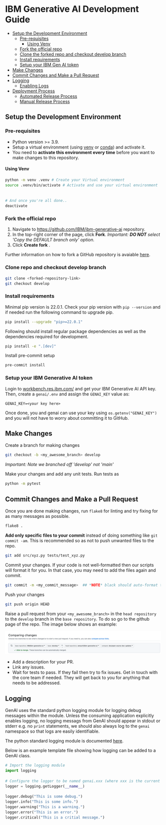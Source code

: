 
# IBM Generative AI Development Guide

<!-- vscode-markdown-toc -->
* [Setup the Development Environment](#SetuptheDevelopmentEnvironment)
	* [Pre-requisites](#Pre-requisites)
		* [Using Venv](#UsingVenv)
	* [Fork the official repo](#fork-the-official-repo)
    * [Clone the forked repo and checkout develop branch](#clone-repo-and-checkout-develop-branch)
	* [Install requirements](#Installrequirements)
	* [Setup your IBM Gen AI token](#SetupyourGenAItoken)
* [Make Changes](#MakeChanges)
* [Commit Changes and Make a Pull Request](#CommitChangesandMakeaPullRequest)
* [Logging](#Logging)
	* [Enabling Logs](#EnablingLogs)
* [Deployment Process](#DeploymentProcess)
	* [Automated Release Process](#AutomatedReleaseProcess)
	* [Manual Release Process](#ManualProcess)


<!-- vscode-markdown-toc-config
	numbering=false
	autoSave=true
	/vscode-markdown-toc-config -->
<!-- /vscode-markdown-toc -->

## <a name='SetuptheDevelopmentEnvironment'></a>Setup the Development Environment

### <a name='Pre-requisites'></a>Pre-requisites

- Python version >= 3.9.
- Setup a virtual environment (using [venv](https://docs.python.org/3/library/venv.html) or [conda](https://docs.conda.io/projects/conda/en/latest/user-guide/tasks/manage-environments.html)) and activate it.
- You need to **activate this environment every time** before you want to make changes to this repository.

#### <a name='UsingVenv'></a>Using Venv
```bash
python -m venv .venv # Create your Virtual environment
source .venv/bin/activate # Activate and use your virtual environment


# And once you're all done..
deactivate
```
### <a name='Forkrepo'></a>Fork the official repo

1. Navigate to https://github.com/IBM/ibm-generative-ai repository.
2. In the top-right corner of the page, click **Fork**.
   *Important: **DO NOT** select 'Copy the DEFAULT branch only' option.*
3. Click **Create fork** .

Further information on how to fork a GitHub repository is avaiable [here](https://docs.github.com/en/get-started/quickstart/fork-a-repo).

### <a name='Clonerepoandcheckoutdevbranch'></a>Clone repo and checkout develop branch

```bash
git clone <forked-repository-link>
git checkout develop
```

### <a name='Installrequirements'></a>Install requirements

Minimal pip version is 22.0.1. Check your pip version with `pip --version` and if needed run the following command to upgrade pip.
```bash
pip install --upgrade "pip>=22.0.1"
```
Following should install regular package dependencies as well as the dependencies required for development.
```bash
pip install -e ".[dev]"
```
Install pre-commit setup
```bash
pre-commit install
```

### <a name='SetupyourIBMGenAItoken'></a>Setup your IBM Generative AI token
Login to [workbench.res.ibm.com/](https://workbench.res.ibm.com/) and get your IBM Generative AI API key. Then, create a `genai/.env` and assign the `GENAI_KEY` value as:
```
GENAI_KEY=<your key here>
```

Once done, you and genai can use your key using `os.getenv("GENAI_KEY")` and you will not
have to worry about committing it to GitHub.

## <a name='MakeChanges'></a>Make Changes
Create a branch for making changes

```bash
git checkout -b <my_awesome_branch> develop
```
*Important: Note we branched off 'develop' not 'main'*

Make your changes and add any unit tests. Run tests as
```bash
python -m pytest
```

## <a name='CommitChangesandMakeaPullRequest'></a>Commit Changes and Make a Pull Request
Once you are done making changes, run `flake8` for linting and try fixing for as many messages as possible.
```bash
flake8 .
```
**Add only specific files to your commit** instead of doing something like `git commit -am`. This is recommended so as not to push unwanted files to the repo.
```bash
git add src/xyz.py tests/test_xyz.py
```
Commit your changes. If your code is not well-formatted then our scripts will format it for you. In that case, you may need to add the files again and commit.
```bash
git commit -m <my_commit_message>  ## *NOTE* black should auto-format through hooks.
```
Push your changes
```bash
git push origin HEAD
```
Raise a pull request from your `<my_awesome_branch>` in the `head repository` to the `develop` branch in the `base repository`. To do so go to the github page of the repo. The image below shows an example:

![image](/documentation/assets/pull_request_from_fork_to_base.png)

- Add a description for your PR.
- Link any issues.
- Wait for tests to pass. If they fail then try to fix issues. Get in touch with the core team if needed. They will get back to you for anything that needs to be addressed.

## <a name='Logging'></a>Logging

GenAI uses the standard python logging module for logging debug messages within the module. Unless the consuming application explicitly enables logging, no logging messags from GenAI should appear in stdout or stderr e.g. no `print` statements, we should also always log to the `genai` namespace so that logs are easily identifiable.

The python standard logging module is documented [here](https://docs.python.org/3/library/logging.html).

Below is an example template file showing how logging can be added to a GenAI class.

```python
# Import the logging module
import logging

# Configure the logger to be named genai.xxx (where xxx is the current file or class)
logger = logging.getLogger(__name__)

logger.debug("This is some debug.")
logger.info("This is some info.")
logger.warning("This is a warning.")
logger.error("This is an error.")
logger.critical("This is a critial message.")
```
